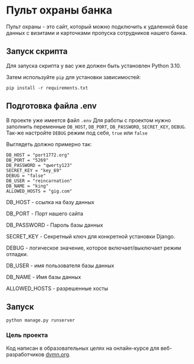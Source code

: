 # Пульт охраны банка
Пульт охраны - это сайт, который можно подключить к удаленной базе данных с визитами и карточками пропуска сотрудников нашего банка.

## Запуск скрипта

Для запуска скрипта у вас уже должен быть установлен Python 3.10.

Затем используйте ``` pip ``` для установки зависимостей:
```
pip install -r requirements.txt
```

## Подготовка файла .env
В проекте уже имеется файл ``` .env ``` Для работы с проектом нужно заполнить переменные ``` DB_HOST ```, ``` DB_PORT ```, ``` DB_PASSWORD ```, ``` SECRET_KEY ```,
``` DEBUG ```. Так-же настройте ``` DEBUG ``` режим под себя, ``` true ``` или ``` false ```

Выглядеть должно примерно так: 
```
DB_HOST = "port1772.org"
DB_PORT = "5269"
DB_PASSWORD = "qwerty123"
SECRET_KEY = "key_69"
DEBUG = "false"
DB_USER = "reincarnation"
DB_NAME = "king"
ALLOWED_HOSTS = "gig.com"
```

DB_HOST - ссылка на базу данных

DB_PORT - Порт нашего сайта

DB_PASSWORD - Пароль базы данных

SECRET_KEY - Секретный ключ для конкретной установки Django.

DEBUG - логическое значение, которое включает/выключает режим отладки.

DB_USER - имя пользователя базы данных

DB_NAME - Имя базы данных

ALLOWED_HOSTS - разрешенные хосты

## Запуск
```
python manage.py runserver
```

### Цель проекта

Код написан в образовательных целях на онлайн-курсе для веб-разработчиков [dvmn.org](https://dvmn.org/).